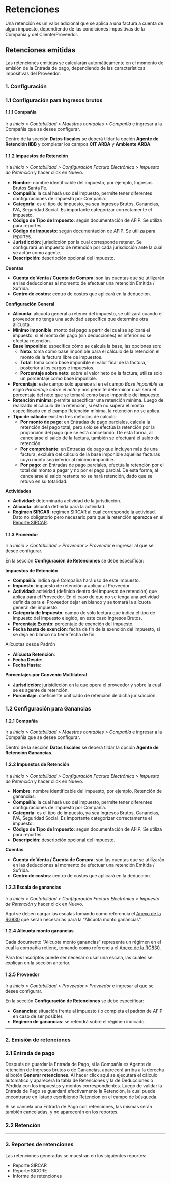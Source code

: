 # Retenciones

Una retención es un valor adicional que se aplica a una factura a cuenta de algún impuesto, dependiendo de las condiciones impositivas de la Compañía y del Cliente/Proveedor.

## Retenciones emitidas

Las retenciones emitidas se calcularán automáticamente en el momento de emisión de la Entrada de pago, dependiendo de las características impositivas del Proveedor.

### 1. Configuración

### 1.1 Configuración para Ingresos brutos

#### 1.1.1 Compañía

Ir a *Inicio > Contabilidad > Maestros contables > Compañía* e ingresar a la Compañía que se desee configurar.

Dentro de la sección **Datos fiscales** se deberá tildar la opción **Agente de Retención IIBB** y completar los campos **CIT ARBA** y **Ambiente ARBA**.

#### 1.1.2 Impuestos de Retención

Ir a *Inicio > Contabilidad > Configuración Factura Electrónica > Impuesto de Retención* y hacer click en Nuevo.

  - **Nombre**: nombre identificable del impuesto, por ejemplo, Ingresos Brutos Santa Fe.
  - **Compañía**: la cual hará uso del impuesto, permite tener diferentes configuraciones de impuesto por Compañía.
  - **Categoría**: es el tipo de impuesto, ya sea Ingresos Brutos, Ganancias, IVA, Seguridad Social. Es importante categorizar correctamente el impuesto.
  - **Código de Tipo de Impuesto**: según documentación de AFIP. Se utiliza para reportes.
  - **Código de impuesto**: según documentación de AFIP. Se utiliza para reportes.
  - **Jurisdicción**: jurisdicción por la cual corresponde retener. Se configurará un impuesto de retención por cada jurisdicción ante la cual se actúe como agente.
  - **Descripción**: descripción opcional del impuesto.

**Cuentas**
  - **Cuenta de Venta / Cuenta de Compra**: son las cuentas que se utilizarán en las deducciones al momento de efectuar una retención Emitida / Sufrida.
  - **Centro de costos**: centro de costos que aplicará en la deducción.

**Configuración General**
   - **Alícuota**: alícuota general a retener del impuesto, se utilizará cuando el proveedor no tenga una actividad específica que determine otra alícuota.
   - **Mínimo imponible**: monto del pago a partir del cual se aplicará el impuesto, si el monto del pago (sin deducciones) es inferior no se efectúa retención.
   - **Base Imponible**: especifica cómo se calcula la base, las opciones son: 
     - **Neto**: toma como base imponible para el cálculo de la retención el monto de la factura libre de impuestos.  
     - **Total**: toma como base imponible el valor final de la factura, posterior a los cargos e impuestos. 
     - **Porcentaje sobre neto**: sobre el valor neto de la factura, utiliza solo un porcentaje como base imponible. 
   - **Porcentaje**: este campo solo aparece si en el campo *Base Imponible* se eligió *Porcentaje sobre el neto* y nos permite determinar cuál será el porcentaje del neto que se tomará como base imponible del impuesto.
   - **Retención mínima**: permite especificar una retención mínima. Luego de realizado el cálculo de la retención, si ésta no supera el monto especificado en el campo Retención mínima, la retención no se aplica.
   - **Tipo de cálculo**: existen tres métodos de cálculo:
      - **Por monto de pago**: en Entradas de pago parciales, calcula la retención del pago total, pero solo se efectúa la retención por la proporción del pago que se está cancelando. De esta forma, al cancelarse el saldo de la factura, también se efectuará el saldo de retención.
       - **Por comprobante**: en Entradas de pago que incluyen más de una factura, excluirá del cálculo de la base imponible aquellas facturas cuyo monto sea inferior al mínimo imponible.
      - **Por pago**: en Entradas de pago parciales, efectúa la retención por el total del monto a pagar y no por el pago parcial. De esta forma, al cancelarse el saldo restante no se hará retención, dado que se retuvo en su totalidad.

 **Actividades**
   - **Actividad**: determinada actividad de la jurisdicción.
   - **Alícuota**: alícuota definida para la actividad.
   - **Regimen SIRCAR**: regimen SIRCAR al cual corresponde la actividad. Dato no obligatorio pero necesario para que la retención aparezca en el [Reporte SIRCAR](/docs/user/manual/es/accounts/reporte-sircar).

#### 1.1.3 Proveedor

Ir a *Inicio > Contabilidad > Proveedor > Proveedor* e ingresar al que se desee configurar.

En la sección **Configuración de Retenciones** se debe especificar:

**Impuestos de Retención**
- **Compañía**: indica qué Compañía hará uso de este impuesto.
- **Impuesto**: impuesto de retención a aplicar al Proveedor.
- **Actividad**: actividad (definida dentro del impuesto de retención) que aplica para el Proveedor. En el caso de que no se tenga una actividad definida para el Proveedor dejar en blanco y se tomará la alícuota general del impuesto.
- **Categoría de Impuesto**: campo de sólo lectura que indica el tipo de impuesto del impuesto elegido, en este caso Ingresos Brutos.
- **Porcentaje Exento**: porcentaje de exención del impuesto.
- **Fecha hasta de exención**: fecha de fin de la exención del impuesto, si se deja en blanco no tiene fecha de fin.

Alícuotas desde Padrón
- **Alícuota Retención**: 
- **Fecha Desde**:
- **Fecha Hasta**:

**Porcentajes por Convenio Multilateral**
- **Jurisdicción**: jurisidicción en la que opera el proveedor y sobre la cual se es agente de retención.
- **Porcentaje**: coeficiente unificado de retención de dicha jurisdicción.

### 1.2 Configuración para Ganancias

#### 1.2.1 Compañía

Ir a *Inicio > Contabilidad > Maestros contables > Compañía* e ingresar a la Compañía que se desee configurar.

Dentro de la sección **Datos fiscales** se deberá tildar la opción **Agente de Retención Ganancias**.

#### 1.2.2 Impuestos de Retención

Ir a *Inicio > Contabilidad > Configuración Factura Electrónica > Impuesto de Retención* y hacer click en Nuevo.

  - **Nombre**: nombre identificable del impuesto, por ejemplo, Retención de ganancias.
  - **Compañía**: la cual hará uso del impuesto, permite tener diferentes configuraciones de impuesto por Compañía.
  - **Categoría**: es el tipo de impuesto, ya sea Ingresos Brutos, Ganancias, IVA, Seguridad Social. Es importante categorizar correctamente el impuesto.
  - **Código de Tipo de Impuesto**: según documentación de AFIP. Se utiliza para reportes.
  - **Descripción**: descripción opcional del impuesto.
 
**Cuentas**
  - **Cuenta de Venta / Cuenta de Compra**: son las cuentas que se utilizarán en las deducciones al momento de efectuar una retención Emitida / Sufrida.
  - **Centro de costos**: centro de costos que aplicará en la deducción.

#### 1.2.3 Escala de ganancias

Ir a *Inicio > Contabilidad > Configuración Factura Electrónica > Impuesto de Retención* y hacer click en Nuevo.

Aquí se deben cargar las escalas tomando como referencia el [Anexo de la RG830](https://www.afip.gob.ar/noticias/documentos/anexo16052018.pdf) que serán necesarias para la "Alícuota monto ganancias".

#### 1.2.4 Alícuota monto ganancias

Cada documento "Alícuota monto ganancias" representa un régimen en el cual la compañía retiene, tomando como referencia el [Anexo de la RG830](https://www.afip.gob.ar/noticias/documentos/anexo16052018.pdf).

Para los Inscriptos puede ser necesario usar una escala, las cuales se explican en la sección anterior.

#### 1.2.5 Proveedor

Ir a *Inicio > Contabilidad > Proveedor > Proveedor* e ingresar al que se desee configurar.

En la sección **Configuración de Retenciones** se debe especificar:

- **Ganancias**: situación frente al impuesto (lo completa el padrón de AFIP en caso de ser posible).
- **Régimen de ganancias**: se retendrá sobre el régimen indicado.

---

### 2. Emisión de retenciones

### 2.1 Entrada de pago

Después de guardar la Entrada de Pago, si la Compañía es Agente de retención de Ingresos brutos o de Ganancias, aparecerá arriba a la derecha el botón **Generar retenciones**. Al hacer click aquí se ejecutará el cálculo automático y aparecerá la tabla de Retenciones y la de Deducciones o Pérdida con los impuestos y montos correspondientes. Luego de validar la Entrada de Pago se guardará efectivamente la Retención, la cual puede encontrarse en listado escribiendo Retencion en el campo de búsqueda.

Si se cancela una Entrada de Pago con retenciones, las mismas serán también canceladas, y no aparecerán en los reportes.

### 2.2 Retención

---

### 3. Reportes de retenciones

Las retenciones generadas se muestran en los siguientes reportes:

  - Reporte SIRCAR
  - Reporte SICORE
  - Informe de retenciones
